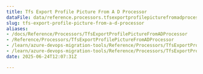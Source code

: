 ```yaml
---
title: Tfs Export Profile Picture From A D Processor
dataFile: data/reference.processors.tfsexportprofilepicturefromadprocessor.yaml
slug: tfs-export-profile-picture-from-a-d-processor
aliases:
- /docs/Reference/Processors/TfsExportProfilePictureFromADProcessor
- /Reference/Processors/TfsExportProfilePictureFromADProcessor
- /learn/azure-devops-migration-tools/Reference/Processors/TfsExportProfilePictureFromADProcessor
- /learn/azure-devops-migration-tools/Reference/Processors/TfsExportProfilePictureFromADProcessor/index.md
date: 2025-06-24T12:07:31Z

---
```


